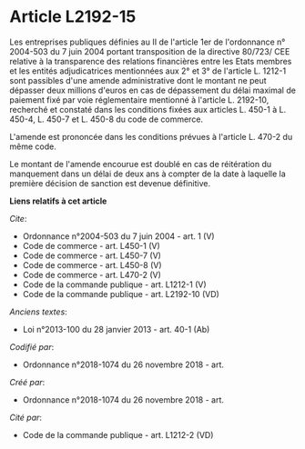 # Article L2192-15

Les entreprises publiques définies au II de l'article 1er de l'ordonnance n° 2004-503 du 7 juin 2004 portant transposition de
la directive 80/723/ CEE relative à la transparence des relations financières entre les Etats membres et les entités
adjudicatrices mentionnées aux 2° et 3° de l'article L. 1212-1 sont passibles d'une amende administrative dont le montant ne
peut dépasser deux millions d'euros en cas de dépassement du délai maximal de paiement fixé par voie réglementaire mentionné
à l'article L. 2192-10, recherché et constaté dans les conditions fixées aux articles L. 450-1 à L. 450-4, L. 450-7 et L.
450-8 du code de commerce. 

L'amende est prononcée dans les conditions prévues à l'article L. 470-2 du même code. 

Le montant de l'amende encourue est doublé en cas de réitération du manquement dans un délai de deux ans à compter de la date
à laquelle la première décision de sanction est devenue définitive.

**Liens relatifs à cet article**

_Cite_:

  - Ordonnance n°2004-503 du 7 juin 2004 - art. 1 (V)
  - Code de commerce - art. L450-1 (V)
  - Code de commerce - art. L450-7 (V)
  - Code de commerce - art. L450-8 (V)
  - Code de commerce - art. L470-2 (V)
  - Code de la commande publique - art. L1212-1 (V)
  - Code de la commande publique - art. L2192-10 (VD)

_Anciens textes_:

  - Loi n°2013-100 du 28 janvier 2013 - art. 40-1 (Ab)

_Codifié par_:

  - Ordonnance n°2018-1074 du 26 novembre 2018 - art.

_Créé par_:

  - Ordonnance n°2018-1074 du 26 novembre 2018 - art.

_Cité par_:

  - Code de la commande publique - art. L1212-2 (VD)

